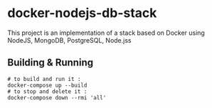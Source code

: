 # docker-nodejs-db-stack

This project is an implementation of a stack based on Docker using NodeJS, MongoDB, PostgreSQL, Node.jss

## Building & Running

```
# to build and run it :
docker-compose up --build
# to stop and delete it :
docker-compose down --rmi 'all'
```
